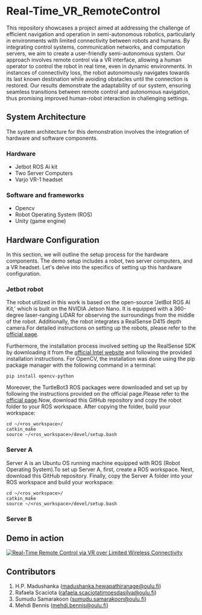 # Real-Time_VR_RemoteControl
This repository showcases a project aimed at addressing the challenge of efficient navigation and operation in semi-autonomous robotics, particularly in environments with limited connectivity between robots and humans. By integrating control systems, communication networks, and computation servers, we aim to create a user-friendly semi-autonomous system. Our approach involves remote control via a VR interface, allowing a human operator to control the robot in real time, even in dynamic environments. In instances of connectivity loss, the robot autonomously navigates towards its last known destination while avoiding obstacles until the connection is restored. Our results demonstrate the adaptability of our system, ensuring seamless transitions between remote control and autonomous navigation, thus promising improved human-robot interaction in challenging settings.

## System Architecture
The system architecture for this demonstration involves the integration of hardware and software components.

### Hardware
- Jetbot ROS Ai kit ​
- Two Server Computers
- Varjo VR-1 headset

### Software and frameworks​
- Opencv​
- Robot Operating System​ (ROS)
- Unity (game engine)
  
## Hardware Configuration
In this section, we will outline the setup process for the hardware components. The demo setup includes a robot, two server computers, and a VR headset. Let's delve into the specifics of setting up this hardware configuration.
### Jetbot robot
The robot utilized in this work is based on the open-source 'JetBot ROS AI Kit,' which is built on the NVIDIA Jetson Nano. It is equipped with a 360-degree laser-ranging LiDAR for observing the surroundings from the middle of the robot. Additionally, the robot integrates a RealSense D415 depth camera.For detailed instructions on setting up the robots, please refer to the [official page](https://www.waveshare.com/wiki/JetBot_ROS_AI_Kit).

Furthermore, the installation process involved setting up the RealSense SDK by downloading it from the [official Intel website](https://dev.intelrealsense.com/docs/nvidia-jetson-tx2-installation) and following the provided installation instructions. For OpenCV, the installation was done using the pip package manager with the following command in a terminal:
```
pip install opencv-python
```
Moreover, the TurtleBot3 ROS packages were downloaded and set up by following the instructions provided on the official page.Please refer to the [official page](https://emanual.robotis.com/docs/en/platform/turtlebot3/overview/#overview).Now, download this GitHub repository and copy the robot folder to your ROS workspace. After copying the folder, build your workspace:
```
cd ~/<ros_workspace>/
catkin_make
source ~/<ros_workspace>/devel/setup.bash
```


### Server A
Server A is an Ubuntu OS running machine equipped with ROS (Robot Operating System).To set up Server A, first, create a ROS workspace. Next, download this GitHub repository. Finally, copy the Server A folder into your ROS workspace and  build your workspace:
```
cd ~/<ros_workspace>/
catkin_make
source ~/<ros_workspace>/devel/setup.bash
```
### Server B

## Demo in action
[![Real-Time Remote Control via VR over Limited Wireless Connectivity](https://img.youtube.com/vi/1Hd78-bGPe0/0.jpg)](https://www.youtube.com/watch?v=1Hd78-bGPe0)
## Contributors
1. H.P. Madushanka ([madushanka.hewapathiranage@oulu.fi](madushanka.hewapathiranage@oulu.fi))
2. Rafaela Scaciota ([rafaela.scaciotatimoesdasilva@oulu.fi](rafaela.scaciotatimoesdasilva@oulu.fi))
3. Sumudu Samarakoon ([sumudu.samarakoon@oulu.fi](sumudu.samarakoon@oulu.fi))
4. Mehdi Bennis ([mehdi.bennis@oulu.fi](mehdi.bennis@oulu.fi))
